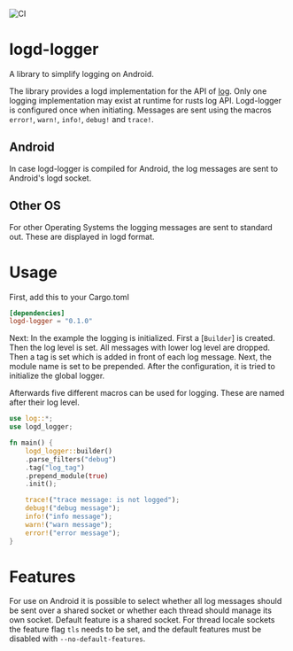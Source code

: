![CI](https://github.com/flxo/logd-logger/workflows/CI/badge.svg)

logd-logger
===========
A library to simplify logging on Android.

The library provides a logd implementation for the API of 
[log](https://crates.io/crates/log).
Only one logging implementation may exist at runtime for rusts log API.
Logd-logger is configured once when initiating.
Messages are sent using the macros `error!`, `warn!`, `info!`, `debug!` and `trace!`.

## Android
In case logd-logger is compiled for Android, 
the log messages are sent to Android's logd socket.

## Other OS
For other Operating Systems the logging messages are sent to standard out.
These are displayed in logd format.

# Usage
First, add this to your Cargo.toml

```toml
[dependencies]
logd-logger = "0.1.0"
```

Next:
In the example the logging is initialized. First a [`Builder`] is created.
Then the log level is set. All messages with lower log level are dropped.
Then a tag is set which is added in front of each log message.
Next, the module name is set to be prepended.
After the configuration, it is tried to initialize the global logger.

Afterwards five different macros can be used for logging.
These are named after their log level.

```rust
use log::*;
use logd_logger;

fn main() {
    logd_logger::builder()
    .parse_filters("debug")
    .tag("log_tag")
    .prepend_module(true)
    .init();

    trace!("trace message: is not logged");
    debug!("debug message");
    info!("info message");
    warn!("warn message");
    error!("error message");
}

```

# Features
For use on Android it is possible to select whether all log messages should
be sent over a shared socket or whether each thread should manage its own
socket.
Default feature is a shared socket.
For thread locale sockets the feature flag `tls` needs to be set, and the
default features must be disabled with `--no-default-features`.


